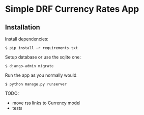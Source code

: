 # Simple DRF Currency Rates App

## Installation

Install dependencies:
```
$ pip install -r requirements.txt
``` 

Setup database or use the sqlite one:

```
$ django-admin migrate
```

Run the app as you normally would:

```
$ python manage.py runserver
```

TODO:
* move rss links to Currency model
* tests